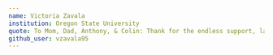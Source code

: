 ```yaml
---
name: Victoria Zavala
institution: Oregon State University
quote: To Mom, Dad, Anthony, & Colin: Thank for the endless support, laughter, and love. Everything I do is for you!
github_user: vzavala95
---
```


